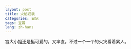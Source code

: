 ```yaml
---
layout: post
title: 火焰戎装
categories: 日记
tags: 豆瓣
lang: zh-hans
---
```

宫大小姐还是挺可爱的，又率直。不过一个一个的火灾看着累人。

